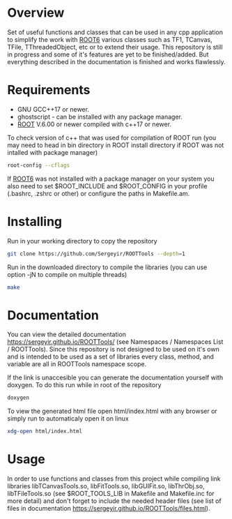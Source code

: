 # Overview

Set of useful functions and classes that can be used in any cpp application to simplify the work with <a href="https://root.cern/">ROOT6</a> various classes such as TF1, TCanvas, TFile, TThreadedObject, etc or to extend their usage. This repository is still in progress and some of it's features are yet to be finished/added. But everything described in the documentation is finished and works flawlessly.

# Requirements

- GNU GCC++17 or newer.
- ghostscript - can be installed with any package manager.
- [ROOT](https://root.cern/) V.6.00 or newer compiled with c++17 or newer.

To check version of c++ that was used for compilation of ROOT run (you may need to head in bin directory in ROOT install directory if ROOT was not intalled with package manager)

```sh 
root-config --cflags
```

If [ROOT6](https://root.cern/) was not installed with a package manager on your system you also need to set $ROOT_INCLUDE and $ROOT_CONFIG in your profile (.bashrc, .zshrc or other) or configure the paths in Makefile.am.

# Installing

Run in your working directory to copy the repository

```sh
git clone https://github.com/Sergeyir/ROOTTools --depth=1
```

Run in the downloaded directory to compile the libraries (you can use option -jN to compile on multiple threads)

```sh 
make
```

# Documentation

You can view the detailed documentation https://sergeyir.github.io/ROOTTools/ (see Namespaces / Namespaces List / ROOTTools). Since this repository is not designed to be used on it's own and is intended to be used as a set of libraries every class, method, and variable are all in ROOTTools namespace scope.

If the link is unaccesible you can generate the documentation yourself with doxygen. To do this run while in root of the repository

```sh
doxygen
```

To view the generated html file open html/index.html with any browser or simply run to automaticaly open it on linux

```sh
xdg-open html/index.html
```

# Usage

In order to use functions and classes from this project while compiling link libraries libTCanvasTools.so, libFitTools.so, libGUIFit.so, libThrObj.so, libTFileTools.so (see $ROOT_TOOLS_LIB in Makefile and Makefile.inc for more detail) and don't forget to include the needed header files (see list of files in documentation https://sergeyir.github.io/ROOTTools/files.html).
